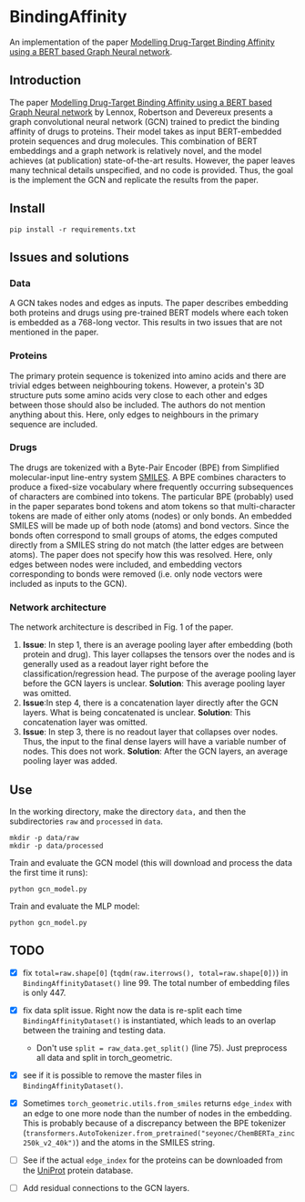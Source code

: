 # BindingAffinity
An implementation of the paper [Modelling Drug-Target Binding Affinity using a BERT based Graph Neural network](https://openreview.net/pdf?id=Zqf6RGp5lqf).

## Introduction
The paper [Modelling Drug-Target Binding Affinity using a BERT based Graph Neural network](https://openreview.net/pdf?id=Zqf6RGp5lqf) by Lennox, Robertson and Devereux presents a graph convolutional neural network (GCN) trained to predict the binding affinity of drugs to proteins. Their model takes as input BERT-embedded protein sequences and drug molecules. This combination of BERT embeddings and a graph network is relatively novel, and the model achieves (at publication) state-of-the-art results. However, the paper leaves many technical details unspecified, and no code is provided. Thus, the goal is the implement the GCN and replicate the results from the paper.

## Install
```termial
pip install -r requirements.txt
```

## Issues and solutions

### Data
A GCN takes nodes and edges as inputs. The paper describes embedding both proteins and drugs using pre-trained BERT models where each token is embedded as a 768-long vector. This results in two issues that are not mentioned in the paper.
### Proteins
The primary protein sequence is tokenized into amino acids and there are trivial edges between neighbouring tokens. However, a protein's 3D structure puts some amino acids very close to each other and edges between those should also be included. The authors do not mention anything about this. Here, only edges to neighbours in the primary sequence are included.
### Drugs
The drugs are tokenized with a Byte-Pair Encoder (BPE) from Simplified molecular-input line-entry system [SMILES](https://en.wikipedia.org/wiki/Simplified_molecular-input_line-entry_system). A BPE combines characters to produce a fixed-size vocabulary where frequently occurring subsequences of characters are combined into tokens. The particular BPE (probably) used in the paper separates bond tokens and atom tokens so that multi-character tokens are made of either only atoms (nodes) or only bonds. An embedded SMILES will be made up of both node (atoms) and bond vectors. Since the bonds often correspond to small groups of atoms, the edges computed directly from a SMILES string do not match (the latter edges are between atoms). The paper does not specify how this was resolved. Here, only edges between nodes were included, and embedding vectors corresponding to bonds were removed (i.e. only node vectors were included as inputs to the GCN).

### Network architecture
The network architecture is described in Fig. 1 of the paper.
 1. **Issue**: In step 1, there is an average pooling layer after embedding (both protein and drug). This layer collapses the tensors over the nodes and is generally used as a readout layer right before the classification/regression head. The purpose of the average pooling layer before the GCN layers is unclear. **Solution**: This average pooling layer was omitted.
 2. **Issue**:In step 4, there is a concatenation layer directly after the GCN layers. What is being concatenated is unclear. **Solution**: This concatenation layer was omitted.
 3. **Issue**: In step 3, there is no readout layer that collapses over nodes. Thus, the input to the final dense layers will have a variable number of nodes. This does not work. **Solution**: After the GCN layers, an average pooling layer was added.
 
## Use
In the working directory, make the directory `data,` and then the subdirectories `raw` and `processed` in `data`.
```terminal
mkdir -p data/raw
mkdir -p data/processed
```

Train and evaluate the GCN model (this will download and process the data the first time it runs):
```terminal
python gcn_model.py
```

Train and evaluate the MLP model:
```terminal
python gcn_model.py
```

 

## TODO
 - [x] fix `total=raw.shape[0]` (`tqdm(raw.iterrows(), total=raw.shape[0])`) in `BindingAffinityDataset()` line 99. The total number of embedding files is only 447.
 - [x] fix data split issue. Right now the data is re-split each time `BindingAffinityDataset()` is instantiated, which leads to an overlap between the training and testing data.
   - Don't use `split = raw_data.get_split()` (line 75). Just preprocess all data and split in torch_geometric.
 - [x] see if it is possible to remove the master files in `BindingAffinityDataset()`.
 - [x] Sometimes `torch_geometric.utils.from_smiles` returns `edge_index` with an edge to one more node than the number of nodes in the embedding. This is probably because of a discrepancy between the BPE tokenizer (`transformers.AutoTokenizer.from_pretrained("seyonec/ChemBERTa_zinc250k_v2_40k")`) and the atoms in the SMILES string.
 - [ ] See if the actual `edge_index` for the proteins can be downloaded from the [UniProt](https://www.uniprot.org/) protein database.
 - [ ] Add residual connections to the GCN layers.

